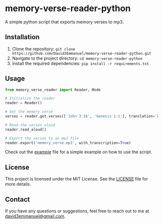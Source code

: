 # memory-verse-reader-python
A simple python script that exports memory verses to mp3.

## Installation
1. Clone the repository: `git clone https://github.com/David3Emmanuel/memory-verse-reader-python.git`
2. Navigate to the project directory: `cd memory-verse-reader-python`
3. Install the required dependencies: `pip install -r requirements.txt`

## Usage
```python
from memory_verse_reader import Reader, Mode

# Initialize the reader
reader = Reader()

# Get the memory verse
verses = reader.get_verses(['John 3:16', 'Genesis 1:1'], translation='kjv', mode=Mode.APPEND)

# Read the verses aloud
reader.read_aloud()

# Export the verses to an mp3 file
reader.export('memory_verse.mp3', with_transcription=True)
```

Check out the [example](example/__main__.py) file for a simple example on how to use the script.

## License
This project is licensed under the MIT License. See the [LICENSE](LICENSE) file for more details.

## Contact
If you have any questions or suggestions, feel free to reach out to me at david3emmanuel@gmail.com.
